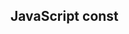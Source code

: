 <!DOCTYPE html>
<html>
<body>

<h2>JavaScript const</h2>

<p id="demo"></p>

<script>
const obj ={category:
{
"towel":"bath&body",
"denim":"bottomwear",
"bottomwear":"clothing",
"candle":"homedecor"
} ,
 
coupons:
{
"bath&body":"20",
"clothing":"30"
} 
}

 /*
input - towel , o/p - 20
input - denim, o/p - 30
input - candle , o/p - null*/
</script>

</body>
</html>
